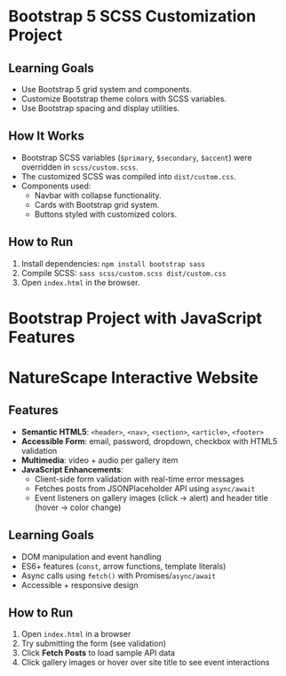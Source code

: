 # Bootstrap 5 SCSS Customization Project

## Learning Goals
- Use Bootstrap 5 grid system and components.
- Customize Bootstrap theme colors with SCSS variables.
- Use Bootstrap spacing and display utilities.

## How It Works
- Bootstrap SCSS variables (`$primary`, `$secondary`, `$accent`) were overridden in `scss/custom.scss`.
- The customized SCSS was compiled into `dist/custom.css`.
- Components used:
  - Navbar with collapse functionality.
  - Cards with Bootstrap grid system.
  - Buttons styled with customized colors.

## How to Run
1. Install dependencies: `npm install bootstrap sass`
2. Compile SCSS: `sass scss/custom.scss dist/custom.css`
3. Open `index.html` in the browser.
# Bootstrap Project with JavaScript Features
#  NatureScape Interactive Website

## Features
- **Semantic HTML5**: `<header>`, `<nav>`, `<section>`, `<article>`, `<footer>`
- **Accessible Form**: email, password, dropdown, checkbox with HTML5 validation
- **Multimedia**: video + audio per gallery item
- **JavaScript Enhancements**:
  - Client-side form validation with real-time error messages
  - Fetches posts from JSONPlaceholder API using `async/await`
  - Event listeners on gallery images (click → alert) and header title (hover → color change)

## Learning Goals
- DOM manipulation and event handling
- ES6+ features (`const`, arrow functions, template literals)
- Async calls using `fetch()` with Promises/`async/await`
- Accessible + responsive design

## How to Run
1. Open `index.html` in a browser
2. Try submitting the form (see validation)
3. Click **Fetch Posts** to load sample API data
4. Click gallery images or hover over site title to see event interactions
